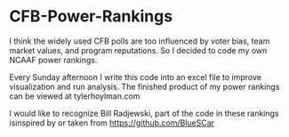 # CFB-Power-Rankings
I think the widely used CFB polls are too influenced by voter bias, team market values, and program reputations. So I decided to code my own NCAAF power rankings.

Every Sunday afternoon I write this code into an excel file to improve visualization and run analysis. The finished product of my power rankings can be viewed at tylerhoylman.com

I would like to recognize Bill Radjewski, part of the code in these rankings isinspired by or taken from https://github.com/BlueSCar



